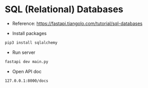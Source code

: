 # SQL (Relational) Databases

- Reference: https://fastapi.tiangolo.com/tutorial/sql-databases

- Install packages

```bash
pip3 install sqlalchemy
```

- Run server

```bash
fastapi dev main.py
```

- Open API doc

```bash
127.0.0.1:8000/docs
```
